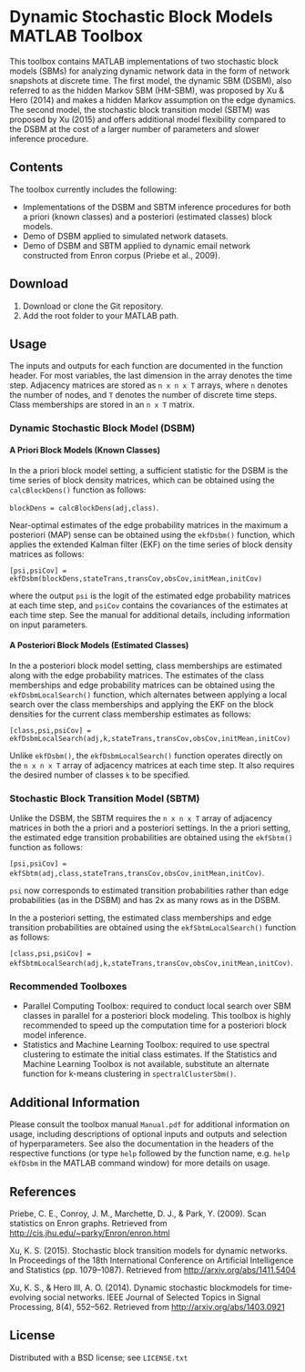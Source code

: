 # Dynamic Stochastic Block Models MATLAB Toolbox

This toolbox contains MATLAB implementations of two stochastic block models (SBMs) for analyzing dynamic network data in the form of network snapshots at discrete time. The first model, the dynamic SBM (DSBM), also referred to as the hidden Markov SBM (HM-SBM), was proposed by Xu & Hero (2014) and makes a hidden Markov assumption on the edge dynamics. The second model, the stochastic block transition model (SBTM) was proposed by Xu (2015) and offers additional model flexibility compared to the DSBM at the cost of a larger number of parameters and slower inference procedure.

## Contents

The toolbox currently includes the following:

- Implementations of the DSBM and SBTM inference procedures for both a priori (known classes) and a posteriori (estimated classes) block models.
- Demo of DSBM applied to simulated network datasets.
- Demo of DSBM and SBTM applied to dynamic email network constructed from Enron corpus (Priebe et al., 2009).

## Download

1. Download or clone the Git repository.
2. Add the root folder to your MATLAB path.

## Usage

The inputs and outputs for each function are documented in the function header. For most variables, the last dimension in the array denotes the time step. Adjacency matrices are stored as `n x n x T` arrays, where `n` denotes the number of nodes, and `T` denotes the number of discrete time steps. Class memberships are stored in an `n x T` matrix.

### Dynamic Stochastic Block Model (DSBM)

#### A Priori Block Models (Known Classes)

In the a priori block model setting, a sufficient statistic for the DSBM is the time series of block density matrices, which can be obtained using the `calcBlockDens()` function as follows:

`blockDens = calcBlockDens(adj,class)`.

Near-optimal estimates of the edge probability matrices in the maximum a posteriori (MAP) sense can be obtained using the `ekfDsbm()` function, which applies the extended Kalman filter (EKF) on the time series of block density matrices as follows:

`[psi,psiCov] = ekfDsbm(blockDens,stateTrans,transCov,obsCov,initMean,initCov)`

where the output `psi` is the logit of the estimated edge probability matrices at each time step, and `psiCov` contains the covariances of the estimates at each time step. See the manual for additional details, including information on input parameters.

#### A Posteriori Block Models (Estimated Classes)

In the a posteriori block model setting, class memberships are estimated along with the edge probability matrices. The estimates of the class memberships and edge probability matrices can be obtained using the `ekfDsbmLocalSearch()` function, which alternates between applying a local search over the class memberships and applying the EKF on the block densities for the current class membership estimates as follows:

`[class,psi,psiCov] = ekfDsbmLocalSearch(adj,k,stateTrans,transCov,obsCov,initMean,initCov)`

Unlike `ekfDsbm()`, the `ekfDsbmLocalSearch()` function operates directly on the `n x n x T` array of adjacency matrices at each time step. It also requires the desired number of classes `k` to be specified.

### Stochastic Block Transition Model (SBTM)

Unlike the DSBM, the SBTM requires the `n x n x T` array of adjacency matrices in both the a priori and a posteriori settings. In the a priori setting, the estimated edge transition probabilities are obtained using the `ekfSbtm()` function as follows:

`[psi,psiCov] = ekfSbtm(adj,class,stateTrans,transCov,obsCov,initMean,initCov)`.

`psi` now corresponds to estimated transition probabilities rather than edge probabilities (as in the DSBM) and has 2x as many rows as in the DSBM.

In the a posteriori setting, the estimated class memberships and edge transition probabilities are obtained using the `ekfSbtmLocalSearch()` function as follows:

`[class,psi,psiCov] = ekfSbtmLocalSearch(adj,k,stateTrans,transCov,obsCov,initMean,initCov)`.

### Recommended Toolboxes

- Parallel Computing Toolbox: required to conduct local search over SBM classes in parallel for a posteriori block modeling. This toolbox is highly recommended to speed up the computation time for a posteriori block model inference.
- Statistics and Machine Learning Toolbox: required to use spectral clustering to estimate the initial class estimates. If the Statistics and Machine Learning Toolbox is not available, substitute an alternate function for k-means clustering in `spectralClusterSbm()`.

## Additional Information

Please consult the toolbox manual `Manual.pdf` for additional information on usage, including descriptions of optional inputs and outputs and selection of hyperparameters. See also the documentation in the headers of the respective functions (or type `help` followed by the function name, e.g. `help ekfDsbm` in the MATLAB command window) for more details on usage.

## References

Priebe, C. E., Conroy, J. M., Marchette, D. J., & Park, Y. (2009). Scan statistics on Enron graphs. Retrieved from http://cis.jhu.edu/~parky/Enron/enron.html

Xu, K. S. (2015). Stochastic block transition models for dynamic networks. In Proceedings of the 18th International Conference on Artificial Intelligence and Statistics (pp. 1079–1087). Retrieved from http://arxiv.org/abs/1411.5404

Xu, K. S., & Hero III, A. O. (2014). Dynamic stochastic blockmodels for time-evolving social networks. IEEE Journal of Selected Topics in Signal Processing, 8(4), 552–562. Retrieved from http://arxiv.org/abs/1403.0921

## License

Distributed with a BSD license; see `LICENSE.txt`